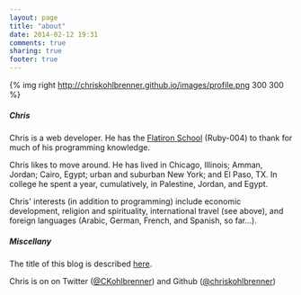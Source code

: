 ```yaml
---
layout: page
title: "about"
date: 2014-02-12 19:31
comments: true
sharing: true
footer: true
---
```

{% img right http://chriskohlbrenner.github.io/images/profile.png 300 300 %}

<h5>Chris</h5>
Chris is a web developer. He has the <a href="http://flatironschool.com">Flatiron School</a> (Ruby-004) to thank for much of his programming knowledge.

Chris likes to move around. He has lived in Chicago, Illinois; Amman, Jordan; Cairo, Egypt; urban and suburban New York; and El Paso, TX. In college he spent a year, cumulatively, in Palestine, Jordan, and Egypt.

Chris' interests (in addition to programming) include economic development, religion and spirituality, international travel (see above), and foreign languages (Arabic, German, French, and Spanish, so far...).

<h5>Miscellany</h5>
The title of this blog is described <a href="/blog/2014/02/04/then-and-now/">here</a>.

Chris is on on Twitter (<a href="https://twitter.com/ckohlbrenner">@CKohlbrenner</a>) and Github (<a href="https://github.com/chriskohlbrenner">@chriskohlbrenner</a>)